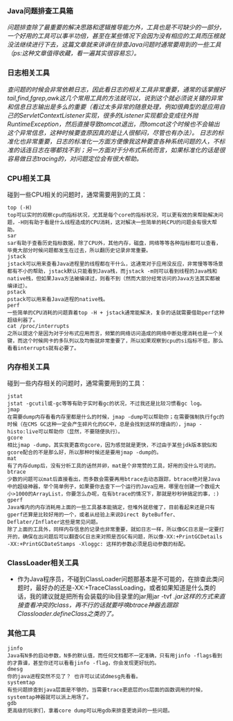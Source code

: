 ### Java问题排查工具箱

*问题排查除了最重要的解决思路和逻辑推导能力外，工具也是不可缺少的一部分，一个好用的工具可以事半功倍，甚至在某些情况下会因为没有相应的工具而压根就没法继续进行下去，这篇文章就来讲讲在排查Java问题时通常要用到的一些工具（ps:这种文章值得收藏，看一遍其实很容易忘）。*

### 日志相关工具
*查问题的时候会非常依赖日志，因此看日志的相关工具非常重要，通常的话掌握好tail,find,fgrep,awk这几个常用工具的方法就可以，说到这个就必须说关键的异常和信息日志输出是多么的重要（看过太多异常的随意处理，例如很典型的是应用自己的ServletContextListener实现，很多的Listener实现都会变成往外抛RuntimeException，然后直接导致tomcat退出，而tomcat这个时候也不会输出这个异常信息，这种时候要查原因真的是让人很郁闷，尽管也有办法）。
日志的标准化也非常重要，日志的标准化一方面方便像我这种要查各种系统问题的人，不标准的话连日志在哪都找不到；另一方面对于分布式系统而言，如果标准化的话是很容易做日志tracing的，对问题定位会有很大帮助。*

### CPU相关工具
碰到一些CPU相关的问题时，通常需要用到的工具：
~~~text
top (-H)
top可以实时的观察cpu的指标状况，尤其是每个core的指标状况，可以更有效的来帮助解决问题，-H则有助于看是什么线程造成的CPU消耗，这对解决一些简单的耗CPU的问题会有很大帮助。
sar
sar有助于查看历史指标数据，除了CPU外，其他内存，磁盘，网络等等各种指标都可以查看，毕竟大部分时候问题都发生在过去，所以翻历史记录非常重要。
jstack
jstack可以用来查看Java进程里的线程都在干什么，这通常对于应用没反应，非常慢等等场景都有不小的帮助，jstack默认只能看到Java栈，而jstack -m则可以看到线程的Java栈和native栈，但如果Java方法被编译过，则看不到（然而大部分经常访问的Java方法其实都被编译过）。
pstack
pstack可以用来看Java进程的native栈。
perf
一些简单的CPU消耗的问题靠着top -H + jstack通常能解决，复杂的话就需要借助perf这种超级利器了。
cat /proc/interrupts
之所以提这个是因为对于分布式应用而言，频繁的网络访问造成的网络中断处理消耗也是一个关键，而这个时候网卡的多队列以及均衡就非常重要了，所以如果观察到cpu的si指标不低，那么看看interrupts就有必要了。
~~~

### 内存相关工具
碰到一些内存相关的问题时，通常需要用到的工具：
~~~text
jstat
jstat -gcutil或-gc等等有助于实时看gc的状况，不过我还是比较习惯看gc log。
jmap
在需要dump内存看看内存里都是什么的时候，jmap -dump可以帮助你；在需要强制执行fgc的时候（在CMS GC这种一定会产生碎片化的GC中，总是会找到这样的理由的），jmap -histo:live可以帮助你（显然，不要随便执行）。
gcore
相比jmap -dump，其实我更喜欢gcore，因为感觉就是更快，不过由于某些jdk版本貌似和gcore配合的不是那么好，所以那种时候还是要用jmap -dump的。
mat
有了内存dump后，没有分析工具的话然并卵，mat是个非常赞的工具，好用的没什么可说的。
btrace
少数的问题可以mat后直接看出，而多数会需要再用btrace去动态跟踪，btrace绝对是Java中的超级神器，举个简单例子，如果要你去查下一个运行的Java应用，哪里在创建一个数组大小>1000的ArrayList，你要怎么办呢，在有btrace的情况下，那就是秒秒钟搞定的事，:)
gperf
Java堆内的内存消耗用上面的一些工具基本能搞定，但堆外就悲催了，目前看起来还是只有gperf还算是比较好用的一个，或者从经验上来说Direct ByteBuffer、Deflater/Inflater这些是常见问题。
除了上面的工具外，同样内存信息的记录也非常重要，就如日志一样，所以像GC日志是一定要打开的，确保在出问题后可以翻查GC日志来对照是否GC有问题，所以像-XX:+PrintGCDetails -XX:+PrintGCDateStamps -Xloggc: 这样的参数必须是启动参数的标配。
~~~
### ClassLoader相关工具
* 作为Java程序员，不碰到ClassLoader问题那基本是不可能的，在排查此类问题时，最好办的还是-XX:+TraceClassLoading，或者如果知道是什么类的话，我的建议就是把所有会装载的lib目录里的jar用jar -tvf *.jar这样的方式来直接查看冲突的class，再不行的话就要呼唤btrace神器去跟踪Classloader.defineClass之类的了。*

### 其他工具
~~~text
jinfo
Java有N多的启动参数，N多的默认值，而任何文档都不一定准确，只有用jinfo -flags看到的才靠谱，甚至你还可以看看jinfo -flag，你会发现更好玩的。
dmesg
你的java进程突然不见了？ 也许可以试试dmesg先看看。
systemtap
有些问题排查到java层面是不够的，当需要trace更底层的os层面的函数调用的时候，systemtap神器就可以派上用场了。
gdb
更高级的玩家们，拿着core dump可以用gdb来排查更诡异的一些问题。
~~~
